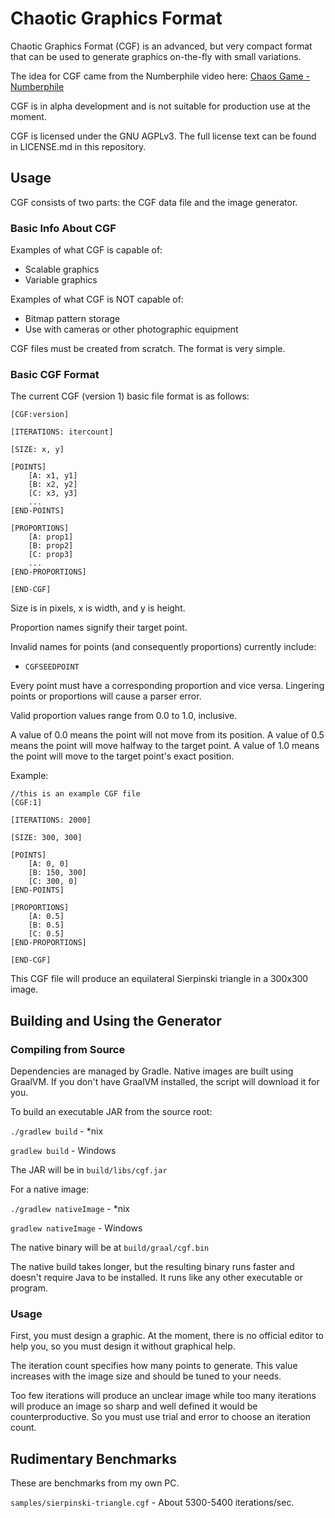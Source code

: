 # Chaotic Graphics Format

Chaotic Graphics Format (CGF) is an advanced, but very compact format that can be used to generate graphics on-the-fly with small variations.

The idea for CGF came from the Numberphile video here: [Chaos Game - Numberphile](https://www.youtube.com/watch?v=kbKtFN71Lfs)

CGF is in alpha development and is not suitable for production use at the moment.

CGF is licensed under the GNU AGPLv3. The full license text can be found in LICENSE.md in this repository.

## Usage

CGF consists of two parts: the CGF data file and the image generator.

### Basic Info About CGF

Examples of what CGF is capable of:
* Scalable graphics
* Variable graphics

Examples of what CGF is NOT capable of:
* Bitmap pattern storage
* Use with cameras or other photographic equipment

CGF files must be created from scratch. The format is very simple.

### Basic CGF Format

The current CGF (version 1) basic file format is as follows:

```
[CGF:version]

[ITERATIONS: itercount]

[SIZE: x, y]

[POINTS] 
    [A: x1, y1]
    [B: x2, y2]
    [C: x3, y3]
    ...
[END-POINTS]

[PROPORTIONS]
    [A: prop1]
    [B: prop2]
    [C: prop3]
    ...
[END-PROPORTIONS]

[END-CGF]
```

Size is in pixels, x is width, and y is height.

Proportion names signify their target point.

Invalid names for points (and consequently proportions) currently include:
* `CGFSEEDPOINT`

Every point must have a corresponding proportion and vice versa.
Lingering points or proportions will cause a parser error.

Valid proportion values range from 0.0 to 1.0, inclusive.

A value of 0.0 means the point will not move from its position.
A value of 0.5 means the point will move halfway to the target point. 
A value of 1.0 means the point will move to the target point's exact position.

Example:

```
//this is an example CGF file
[CGF:1]

[ITERATIONS: 2000]

[SIZE: 300, 300]

[POINTS]
    [A: 0, 0]
    [B: 150, 300]
    [C: 300, 0]
[END-POINTS]

[PROPORTIONS]
    [A: 0.5]
    [B: 0.5]
    [C: 0.5]
[END-PROPORTIONS]

[END-CGF]
```

This CGF file will produce an equilateral Sierpinski triangle in a 300x300 image.

## Building and Using the Generator

### Compiling from Source

Dependencies are managed by Gradle. Native images are built using GraalVM.
If you don't have GraalVM installed, the script will download it for you.

To build an executable JAR from the source root:

`./gradlew build` - *nix

`gradlew build` - Windows

The JAR will be in `build/libs/cgf.jar`

For a native image:

`./gradlew nativeImage` - *nix

`gradlew nativeImage` - Windows

The native binary will be at `build/graal/cgf.bin`

The native build takes longer, but the resulting binary runs faster and doesn't require Java to be installed.
It runs like any other executable or program.

### Usage

First, you must design a graphic.
At the moment, there is no official editor to help you, so you must design it without graphical help.

The iteration count specifies how many points to generate.
This value increases with the image size and should be tuned to your needs.

Too few iterations will produce an unclear image while too many iterations will produce an image so sharp and well defined it would be counterproductive.
So you must use trial and error to choose an iteration count.

## Rudimentary Benchmarks

These are benchmarks from my own PC.

`samples/sierpinski-triangle.cgf` - About 5300-5400 iterations/sec.
